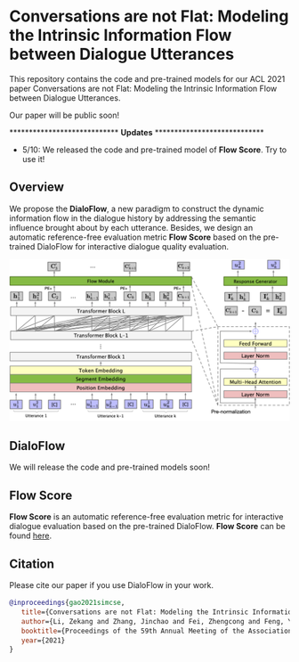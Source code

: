 # Conversations are not Flat: Modeling the Intrinsic Information Flow between Dialogue Utterances
This repository contains the code and pre-trained models for our ACL 2021 paper Conversations are not Flat: Modeling the Intrinsic Information Flow between Dialogue Utterances. 

Our paper will be public soon!

**************************** **Updates** ****************************

* 5/10: We released the code and pre-trained model of **Flow Score**. Try to use it!




## Overview

We propose the **DialoFlow**, a new paradigm to construct the dynamic information flow in the dialogue history by addressing the semantic influence brought about by each utterance. Besides, we design an automatic reference-free evaluation metric **Flow Score** based on the pre-trained DialoFlow for interactive dialogue quality evaluation.

![Overview of DialoFlow](figure/model.png)



## DialoFlow

We will release the code and pre-trained models soon!



## Flow Score

**Flow Score** is an automatic reference-free evaluation metric for interactive dialogue evaluation based on the pre-trained DialoFlow. **Flow Score** can be found [here]().



## Citation

Please cite our paper if you use DialoFlow in your work.

```bibtex
@inproceedings{gao2021simcse,
   title={Conversations are not Flat: Modeling the Intrinsic Information Flow between Dialogue Utterances},
   author={Li, Zekang and Zhang, Jinchao and Fei, Zhengcong and Feng, Yang and Zhou, Jie},
   booktitle={Proceedings of the 59th Annual Meeting of the Association for Computational Linguistics},
   year={2021}
}
```